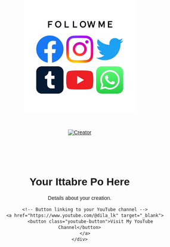 <div class = "repo" align = "center">
 
<a href = "#">
<img src = "repo-logo.jpg"  width="300" height="300">
</img>
 <p align="center">
  <a href="#"><img src="https://readme-typing-svg.herokuapp.com?color=ebf4fa&center=true&vCenter=true&multiline=false&lines=https://readme-typing-svg.herokuapp.com?color=ebf4fa&center=true&vCenter=true&multiline=false&lines=KING+DILA+MINi+WEb" alt="">
</p>
    <p align="center">
<a href="#"><img title="Creator" src="https://img.shields.io/badge/Creator-MrDila-red.svg?style=for-the-badge&logo=github"></a>


<!DOCTYPE html>
<html lang="en">
<head>
    <meta charset="UTF-8">
    <meta name="viewport" content="width=device-width, initial-scale=1.0">
    <title>Your Ittabre Po</title>
    <style>
        body {
            text-align: center;
            font-family: Arial, sans-serif;
            margin: 0;
            padding: 0;
        }
        .content {
            padding: 20px;
            margin-top: 50px;
        }
        .youtube-button {
            background-color: #FF0000;
            color: white;
            padding: 15px 30px;
            font-size: 20px;
            border: none;
            border-radius: 5px;
            cursor: pointer;
            margin-top: 20px;
            display: inline-block;
        }
        .youtube-button:hover {
            background-color: #CC0000;
        }
    </style>
</head>
<body>
    <div class="content">
        <!-- Replace this with your Ittabre Po or any content -->
        <h1>Your Ittabre Po Here</h1>
        <p>Details about your creation.</p>

        <!-- Button linking to your YouTube channel -->
        <a href="https://www.youtube.com/@dila_lk" target="_blank">
            <button class="youtube-button">Visit My YouTube Channel</button>
        </a>
    </div>
</body>
</html>
